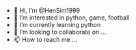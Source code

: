 - 👋 Hi, I’m @HenSim1999
- 👀 I’m interested in python, game, football
- 🌱 I’m currently learning python
- 💞️ I’m looking to collaborate on ...
- 📫 How to reach me ...

<!---
HenSim1999/HenSim1999 is a ✨ special ✨ repository because its `README.md` (this file) appears on your GitHub profile.
You can click the Preview link to take a look at your changes.
--->
